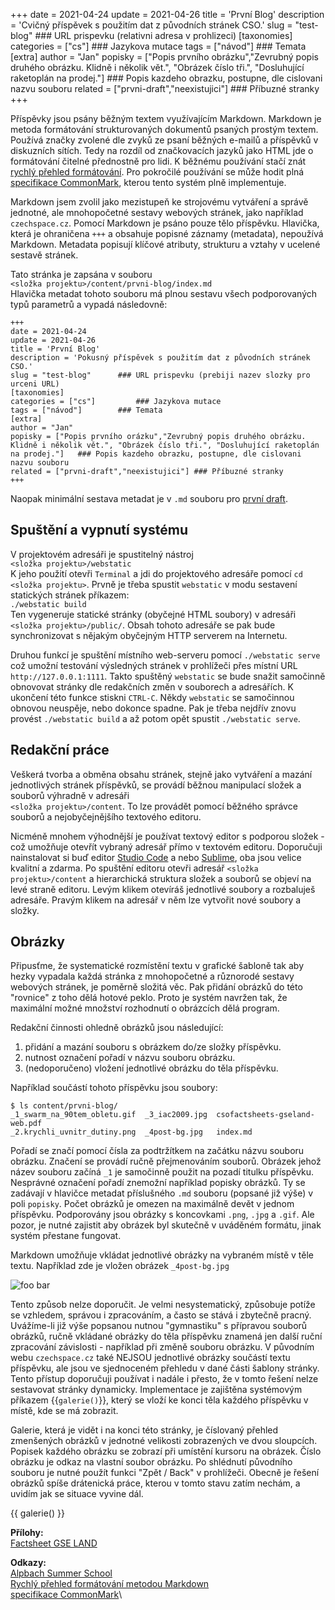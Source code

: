 +++
date = 2021-04-24
update = 2021-04-26
title = 'První Blog'
description = 'Cvičný příspěvek s použitím dat z původních stránek CSO.'
slug = "test-blog" 				### URL prispevku (relativni adresa v prohlizeci)
[taxonomies]
categories = ["cs"] 			### Jazykova mutace
tags = ["návod"] 				### Temata
[extra]
author = "Jan"
popisky = ["Popis prvního obrázku","Zevrubný popis druhého obrázku. Klidně i několik vět.", "Obrázek číslo tři.", "Dosluhující raketoplán na prodej."] 	### Popis kazdeho obrazku, postupne, dle cislovani nazvu souboru
related = ["prvni-draft","neexistujici"] ### Příbuzné stranky
+++

Příspěvky jsou psány běžným textem využívajícím Markdown.
Markdown je metoda formátování strukturovaných dokumentů psaných prostým textem.
Používá značky zvolené dle zvyků ze psaní běžných e-mailů <!-- more --> a příspěvků v diskuzních sítích. 
Tedy na rozdíl od značkovacích jazyků jako HTML jde o formátování čitelné přednostně pro lidi.
K běžnému používání stačí znát [rychlý přehled formátování][1].
Pro pokročilé používání se může hodit plná [specifikace CommonMark], kterou tento systém plně implementuje.

Markdown jsem zvolil jako mezistupeň ke strojovému vytváření a správě jednotné, ale mnohopočetné sestavy webových stránek, jako například `czechspace.cz`. 
Pomocí Markdown je psáno pouze tělo příspěvku. 
Hlavička, která je ohraničena `+++` a obsahuje popisné záznamy (metadata), nepoužívá Markdown. 
Metadata popisují klíčové atributy, strukturu a vztahy v ucelené sestavě stránek.

Tato stránka je zapsána v souboru \
`<složka projektu>/content/prvni-blog/index.md` \
Hlavička metadat tohoto souboru má plnou sestavu všech podporovaných typů parametrů a vypadá následovně:
```
+++
date = 2021-04-24
update = 2021-04-26
title = 'První Blog'
description = 'Pokusný příspěvek s použitím dat z původních stránek CSO.'
slug = "test-blog" 		### URL prispevku (prebiji nazev slozky pro urceni URL)
[taxonomies]
categories = ["cs"] 		### Jazykova mutace
tags = ["návod"] 		### Temata
[extra]
author = "Jan"
popisky = ["Popis prvního orázku","Zevrubný popis druhého obrázku. Klidně i několik vět.", "Obrázek číslo tři.", "Dosluhující raketoplán na prodej."] 	### Popis kazdeho obrazku, postupne, dle cislovani nazvu souboru
related = ["prvni-draft","neexistujici"] ### Příbuzné stranky
+++
```
Naopak minimální sestava metadat je v `.md` souboru pro [první draft](/prvni-draft/).

## Spuštění a vypnutí systému
V projektovém adresáři je spustitelný nástroj \
`<složka projektu>/webstatic` \
K jeho použití otevři `Terminal` a jdi do projektového adresáře pomocí `cd <složka projektu>`.
Prvně je třeba spustit `webstatic` v modu sestavení statických stránek příkazem: \
`./webstatic build` \
Ten vygeneruje statické stránky (obyčejné HTML soubory) v adresáři `<složka projektu>/public/`. Obsah tohoto adresáře se pak bude synchronizovat s nějakým obyčejným HTTP serverem na Internetu.

Druhou funkcí je spuštění místního web-serveru pomocí `./webstatic serve` \
což umožní testování výsledných stránek v prohlížeči přes místní URL `http://127.0.0.1:1111`. Takto spuštěný `webstatic` se bude snažit samočinně obnovovat stránky dle redakčních změn v souborech a adresářích. K ukončení této funkce stiskni `CTRL-C`. Někdy `webstatic` se samočinnou obnovou neuspěje, nebo dokonce spadne. Pak je třeba nejdřív znovu provést  `./webstatic build` a až potom opět spustit `./webstatic serve`.

## Redakční práce
Veškerá tvorba a obměna obsahu stránek, stejně jako vytváření a mazání jednotlivých stránek příspěvků, se provádí běžnou manipulací složek a souborů výhradně v adresáři \
`<složka projektu>/content`.
To lze provádět pomocí běžného správce souborů a nejobyčejnějšího textového editoru. 

Nicméně mnohem výhodnější je používat textový editor s podporou složek - což umožňuje otevřít vybraný adresář přímo v textovém editoru. Doporučuji nainstalovat si buď editor [Studio Code][2] a nebo [Sublime][3], oba jsou velice kvalitní a zdarma. Po spuštění editoru otevři adresář `<složka projektu>/content` a hierarchická struktura složek a souborů se objeví na levé straně editoru. Levým klikem otevíráš jednotlivé soubory a rozbaluješ adresáře. Pravým klikem na adresář v něm lze vytvořit nové soubory a složky.

## Obrázky
Připusťme, že systematické rozmístění textu v grafické šabloně tak aby hezky vypadala každá stránka z mnohopočetné a různorodé sestavy webových stránek, je poměrně složitá věc.
Pak přidání obrázků do této "rovnice" z toho dělá hotové peklo. 
Proto je systém navržen tak, že maximální možné množství rozhodnutí o obrázcích dělá program.

Redakční činnosti ohledně obrázků jsou následující: 
1. přidání a mazání souboru s obrázkem do/ze složky příspěvku.
2. nutnost označení pořadí v názvu souboru obrázku. 
3. (nedoporučeno) vložení jednotlivé obrázku do těla příspěvku.

Například součástí tohoto příspěvku jsou soubory:
```
$ ls content/prvni-blog/
_1_swarm_na_90tem_obletu.gif  _3_iac2009.jpg  csofactsheets-gseland-web.pdf
_2.krychli_uvnitr_dutiny.png  _4post-bg.jpg   index.md
```
Pořadí se značí pomocí čísla za podtržítkem na začátku názvu souboru obrázku.
Značení se provádí ručně přejmenováním souborů. 
Obrázek jehož název souboru začíná `_1` je samočinně použit na pozadí titulku příspěvku.
Nesprávné označení pořadí znemožní například popisky obrázků.
Ty se zadávají v hlavičce metadat příslušného `.md` souboru (popsané již výše) v poli `popisky`.
Počet obrázků je omezen na maximálně devět v jednom příspěvku.
Podporovány jsou obrázky s koncovkami `.png`, `.jpg` a `.gif`. 
Ale pozor, je nutné zajistit aby obrázek byl skutečně v uváděném formátu, jinak systém přestane fungovat.

Markdown umožňuje vkládat jednotlivé obrázky na vybraném místě v těle textu.
Například zde je vložen obrázek `_4post-bg.jpg` 

![foo bar](_4post-bg.jpg "Popis ručně vloženého obrázku." )

Tento způsob nelze doporučit.
Je velmi nesystematický, způsobuje potíže se vzhledem, správou i zpracováním, a často se stává i zbytečně pracný.
Uvážíme-li již výše popsanou nutnou "gymnastiku" s přípravou souborů obrázků, ručně vkládané obrázky do těla příspěvku znamená jen další ruční zpracování závislosti - například při změně souboru obrázku.
V původním webu `czechspace.cz` také NEJSOU jednotlivé obrázky součástí textu příspěvku, ale jsou ve sjednoceném přehledu v dané části šablony stránky.
Tento přístup doporučuji používat i nadále i přesto, že v tomto řešení nelze sestavovat stránky dynamicky.
Implementace je zajištěna systémovým příkazem {{`galerie()`}}, který se vloží ke konci těla každého příspěvku v místě, kde se má zobrazit.

Galerie, která je vidět i na konci této stránky, je číslovaný přehled zmenšených obrázků v jednotné velikosti zobrazených ve dvou sloupcích. 
Popisek každého obrázku se zobrazí při umístění kursoru na obrázek. 
Číslo obrázku je odkaz na vlastní soubor obrázku. 
Po shlédnutí původního souboru je nutné použít funkci "Zpět / Back" v prohlížeči. 
Obecně je řešení obrázků spíše drátenická práce, kterou v tomto stavu zatím nechám, a uvidím jak se situace vyvine dál.

<!-- Systémový generátor obrázků vytváří přehled obrázků v příspěvku -->
{{ galerie() }}

**Přílohy:**\
[Factsheet GSE LAND]

[Factsheet GSE LAND]: csofactsheets-gseland-web.pdf

**Odkazy:**\
[Alpbach Summer School]\
[Rychlý přehled formátování metodou Markdown][1]\
[specifikace CommonMark]\

[Alpbach Summer School]: http://www.summerschoolalpbach.at/
[specifikace CommonMark]: https://spec.commonmark.org/0.29/
[1]: https://commonmark.org/help/
[2]: https://code.visualstudio.com/Download
[3]: https://www.sublimetext.com/3

